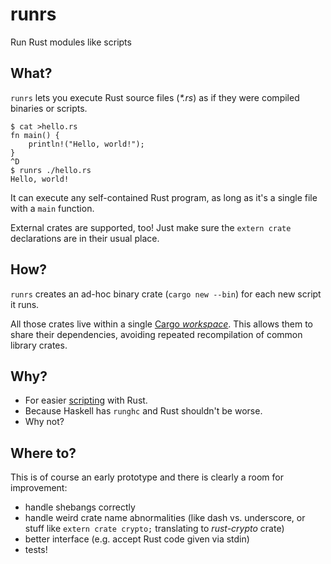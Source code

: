 # runrs

Run Rust modules like scripts

## What?

`runrs` lets you execute Rust source files (_*.rs_) as if they were compiled binaries or scripts.

    $ cat >hello.rs
    fn main() {
        println!("Hello, world!");
    }
    ^D
    $ runrs ./hello.rs
    Hello, world!

It can execute any self-contained Rust program, as long as it's a single file with a `main` function.

External crates are supported, too! Just make sure the `extern crate` declarations are in their usual place.

## How?

`runrs` creates an ad-hoc binary crate (`cargo new --bin`) for each new script it runs.

All those crates live within a single
[Cargo _workspace_](https://github.com/rust-lang/rfcs/blob/master/text/1525-cargo-workspace.md).
This allows them to share their dependencies, avoiding repeated recompilation of common library crates.

## Why?

* For easier [scripting](http://www.chriskrycho.com/2016/using-rust-for-scripting.html) with Rust.
* Because Haskell has `runghc` and Rust shouldn't be worse.
* Why not?

## Where to?

This is of course an early prototype and there is clearly a room for improvement:

* handle shebangs correctly
* handle weird crate name abnormalities
  (like dash vs. underscore, or stuff like `extern crate crypto;` translating to _rust-crypto_ crate)
* better interface (e.g. accept Rust code given via stdin)
* tests!
